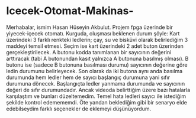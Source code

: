 # Icecek-Otomat-Makinas-
 Merhabalar, ismim Hasan Hüseyin Akbulut. Projem fpga üzerinde bir yiyecek-içecek otomatı. Kurguda, oluşması beklenen durum şöyle: Kart üzerindeki 3 farklı renkteki ledlerin; çay, su ve bisküvi olarak
 belirlediğim 3 maddeyi temsil etmesi. Seçim ise kart üzerindeki 2 adet buton üzerinden gerçekleştirilecek. A butonu kodda tanımlanan bir sayıcının değerini arttıracak (tabi A butonundan kasıt yalnızca A 
 butonuna basılmış olması). B butonu ise (sadece B butonuna basılması durumu) sayıcının değerine göre ledin durumunu belirleyecek. Son olarak da iki butona aynı anda basılma durumunda hem ledler hem de
 sayıcı başlangıç durumuna yani sıfır durumuna dönecek. Başlangıçta ledler yanmama durumunda ve sayıcının değeri de sıfır durumundadır. Ancak videoda belirttiğim üzere bazı hatalarla karşılaştım ve 
 bunları düzeltemedim. Temel hata ledleri sayıcı ile istediğim şekilde kontrol edemememdi. Öte yandan beklediğim gibi bir senaryo elde edebilseydim farklı seçenekler de eklemeyi düşünüyordum.
